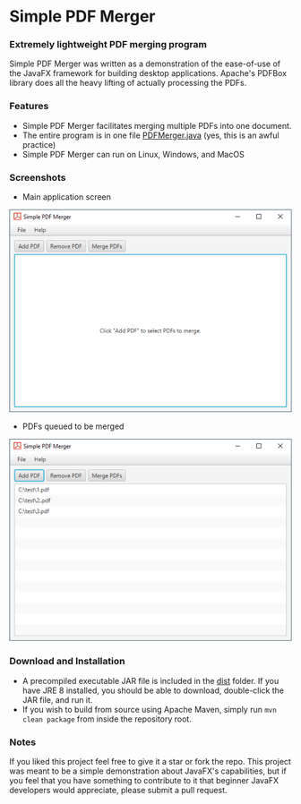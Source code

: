 # Simple PDF Merger
### Extremely lightweight PDF merging program
Simple PDF Merger was written as a demonstration of the ease-of-use of the JavaFX framework for 
building desktop applications. Apache's PDFBox library does all the heavy lifting of actually
processing the PDFs.

### Features
- Simple PDF Merger facilitates merging multiple PDFs into one document.
- The entire program is in one file [PDFMerger.java](./src/main/java/com/dustinredmond/pdfmerger/PDFMerger.java) (yes, this is an awful practice)
- Simple PDF Merger can run on Linux, Windows, and MacOS

### Screenshots

- Main application screen

![](./img/example1.png)

- PDFs queued to be merged

![](./img/example2.png)

### Download and Installation

- A precompiled executable JAR file is included in the [dist](./dist) folder. If you have
JRE 8 installed, you should be able to download, double-click the JAR file, and run it.
- If you wish to build from source using Apache Maven, simply run `mvn clean package` 
from inside the repository root.

### Notes
 
If you liked this project feel free to give it a star or fork the repo. This project was meant
to be a simple demonstration about JavaFX's capabilities, but if you feel that you have something
to contribute to it that beginner JavaFX developers would appreciate, please submit a pull request.